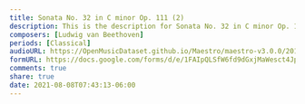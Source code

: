 ```yaml
---
title: Sonata No. 32 in C minor Op. 111 (2)
description: This is the description for Sonata No. 32 in C minor Op. 111 by Ludwig van Beethoven
composers: [Ludwig van Beethoven]
periods: [Classical]
audioURL: https://OpenMusicDataset.github.io/Maestro/maestro-v3.0.0/2018/MIDI-Unprocessed_Recital13-15_MID--AUDIO_15_R1_2018_wav--3.midi
formURL: https://docs.google.com/forms/d/e/1FAIpQLSfW6fd9dGxjMaWesct4JpnhKcJDAwh0UCHpkc2adGbJ3nV9VA/viewform
comments: true
share: true
date: 2021-08-08T07:43:13-06:00
---
```

